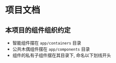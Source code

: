 # 项目文档

## 本项目的组件组织约定

* 智能组件摆在 `app/containers` 目录
* 公共木偶组件摆在 `app/components` 目录
* 组件的私有子组件摆在其目录下, 命名以下划线开头